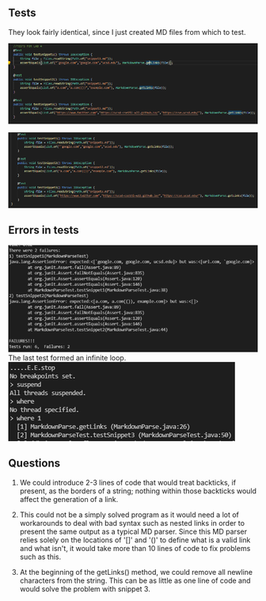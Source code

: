 ## Tests
They look fairly identical, since I just created MD files from which to test.

![](img4/code1.PNG)

![](img4/code2.PNG)

## Errors in tests
![](img4/img1.PNG)
<br>
The last test formed an infinite loop.<br>
![](img4/img2.PNG)

## Questions
1. We could introduce 2-3 lines of code that would treat backticks, if present, as the borders of a string; nothing within those backticks would affect the generation of a link.

2. This could not be a simply solved program as it would need a lot of workarounds to deal with bad syntax such as nested links in order to present the same output as a typical MD parser. Since this MD parser relies solely on the locations of '[]' and '()' to define what is a valid link and what isn't, it would take more than 10 lines of code to fix problems such as this.

3. At the beginning of the getLinks() method, we could remove all newline characters from the string. This can be as little as one line of code and would solve the problem with snippet 3.